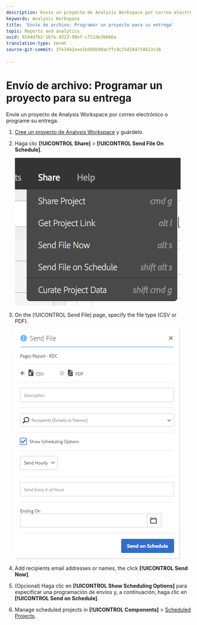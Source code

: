 ```yaml
---
description: Envíe un proyecto de Analysis Workspace por correo electrónico o programe su entrega.
keywords: Analysis Workspace
title: 'Envío de archivo: Programar un proyecto para su entrega'
topic: Reports and analytics
uuid: 9244d7b2-1b7e-4323-98ef-cf22de3b666a
translation-type: tm+mt
source-git-commit: 3fe3442eae1bdd8b90acffc9c25d184714613c16

---
```



# Envío de archivo: Programar un proyecto para su entrega

Envíe un proyecto de Analysis Workspace por correo electrónico o programe su entrega.

1. [Cree un proyecto de Analysis Workspace](https://docs.adobe.com/content/help/en/analytics/analyze/analysis-workspace/build-workspace-project/t-freeform-project.html) y guárdelo.
1. Haga clic **[!UICONTROL Share]** > **[!UICONTROL Send File On Schedule]**.

   ![Resultado](assets/send-file.png)

1. On the [!UICONTROL Send File] page, specify the file type (CSV or PDF).

   ![Resultado](assets/send-file-pop-up.png)

1. Add recipients email addresses or names, the click **[!UICONTROL Send Now]**.
1. (Opcional) Haga clic en **[!UICONTROL Show Scheduling Options]** para especificar una programación de envíos y, a continuación, haga clic en **[!UICONTROL Send on Schedule]**.
1. Manage scheduled projects in **[!UICONTROL Components]** > [Scheduled Projects](/help/analyze/analysis-workspace/curate-share/schedule-projects.md).
